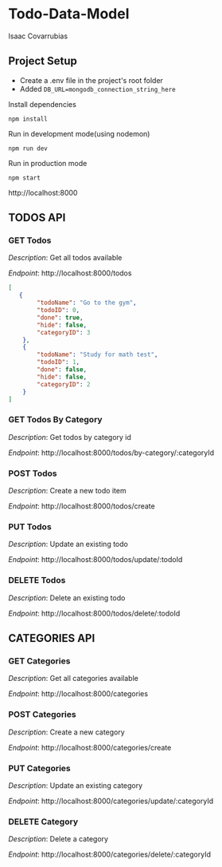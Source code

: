 # Todo-Data-Model
Isaac Covarrubias

## Project Setup
*   Create a .env file in the project's root folder
*   Added ```DB_URL=mongodb_connection_string_here```

Install dependencies

```npm install```

Run in development mode(using nodemon)

```npm run dev```

Run in production mode

```npm start```

http://localhost:8000

## TODOS API

### GET Todos
*Description*: Get all todos available

*Endpoint*: http://localhost:8000/todos

```json
[
   {
        "todoName": "Go to the gym",
        "todoID": 0,
        "done": true,
        "hide": false,
        "categoryID": 3
    },
    {
        "todoName": "Study for math test",
        "todoID": 1,
        "done": false,
        "hide": false,
        "categoryID": 2
    } 
]

```

### GET Todos By Category
*Description*: Get todos by category id

*Endpoint*: http://localhost:8000/todos/by-category/:categoryId

### POST Todos
*Description*: Create a new todo item

*Endpoint*: http://localhost:8000/todos/create

### PUT Todos
*Description*: Update an existing todo

*Endpoint*: http://localhost:8000/todos/update/:todoId

### DELETE Todos
*Description*: Delete an existing todo

*Endpoint*: http://localhost:8000/todos/delete/:todoId

## CATEGORIES API

### GET Categories
*Description*: Get all categories available

*Endpoint*: http://localhost:8000/categories


### POST Categories
*Description*: Create a new category

*Endpoint*: http://localhost:8000/categories/create

### PUT Categories
*Description*: Update an existing category

*Endpoint*: http://localhost:8000/categories/update/:categoryId

### DELETE Category
*Description*: Delete a category

*Endpoint*: http://localhost:8000/categories/delete/:categoryId
